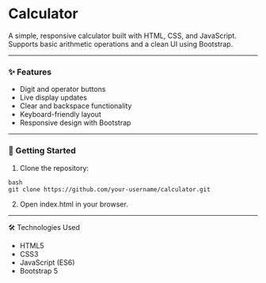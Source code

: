 # Calculator

A simple, responsive calculator built with HTML, CSS, and JavaScript. Supports basic arithmetic operations and a clean UI using Bootstrap.

---

### ✨ Features

* Digit and operator buttons
* Live display updates
* Clear and backspace functionality
* Keyboard-friendly layout
* Responsive design with Bootstrap

---

### 🚀 Getting Started

1. Clone the repository:

```
bash
git clone https://github.com/your-username/calculator.git
```

2. Open index.html in your browser.

---

🛠 Technologies Used

- HTML5
- CSS3
- JavaScript (ES6)
- Bootstrap 5
